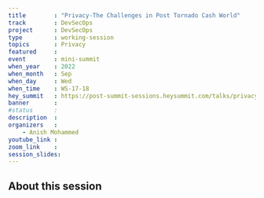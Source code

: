```yaml
---
title        : "Privacy-The Challenges in Post Tornado Cash World"
track        : DevSecOps
project      : DevSecOps
type         : working-session
topics       : Privacy
featured     :
event        : mini-summit
when_year    : 2022
when_month   : Sep
when_day     : Wed
when_time    : WS-17-18
hey_summit   : https://post-summit-sessions.heysummit.com/talks/privacy-the-challenges-in-post-tornado-cash-world/
banner       : 
#status      : 
description  :
organizers   :
    - Anish Mohammed     
youtube_link : 
zoom_link    : 
session_slides:
---
```




## About this session
